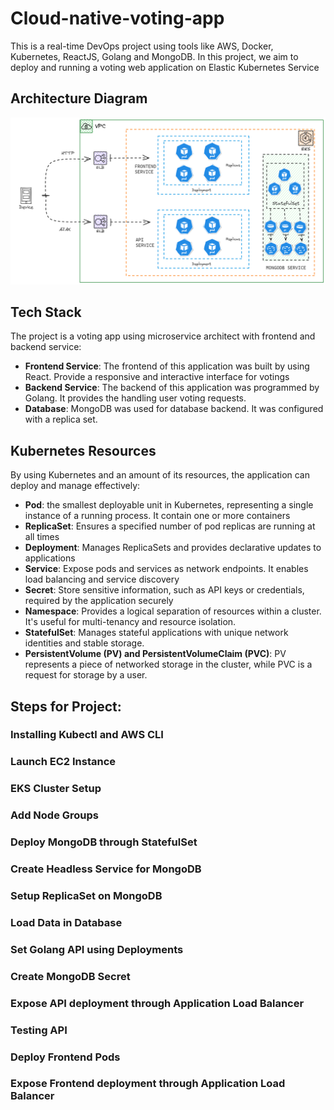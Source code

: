 # Cloud-native-voting-app

This is a real-time DevOps project using tools like AWS, Docker, Kubernetes, ReactJS, Golang and MongoDB.
In this project, we aim to deploy and running a voting web application on Elastic Kubernetes Service

## Architecture Diagram

![project_diagram](./picture/architecture-voting-k8s.png)

## Tech Stack
The project is a voting app using microservice architect with frontend and backend service:

- **Frontend Service**: The frontend of this application was built by using React. Provide a responsive and interactive interface for votings
- **Backend Service**: The backend of this application was programmed by Golang. It provides the handling user voting requests.
- **Database**: MongoDB was used for database backend. It was configured with a replica set.
  
## Kubernetes Resources
By using Kubernetes and an amount of its resources, the application can deploy and manage effectively:

- **Pod**: the smallest deployable unit in Kubernetes, representing a single instance of a running process. It contain one or more containers
- **ReplicaSet**: Ensures a specified number of pod replicas are running at all times
- **Deployment**: Manages ReplicaSets and provides declarative updates to applications
- **Service**: Expose pods and services as network endpoints. It enables load balancing and service discovery
- **Secret**: Store sensitive information, such as API keys or credentials, required by the application securely
- **Namespace**: Provides a logical separation of resources within a cluster. It's useful for multi-tenancy and resource isolation.
- **StatefulSet**: Manages stateful applications with unique network identities and stable storage.
- **PersistentVolume (PV) and PersistentVolumeClaim (PVC)**:  PV represents a piece of networked storage in the cluster, while PVC is a request for storage by a user.

## Steps for Project:

### Installing Kubectl and AWS CLI

### Launch EC2 Instance

### EKS Cluster Setup

### Add Node Groups

### Deploy MongoDB through StatefulSet

### Create Headless Service for MongoDB

### Setup ReplicaSet on MongoDB

### Load Data in Database

### Set Golang API using Deployments

### Create MongoDB Secret

### Expose API deployment through Application Load Balancer

### Testing API

### Deploy Frontend Pods

### Expose Frontend deployment through Application Load Balancer
